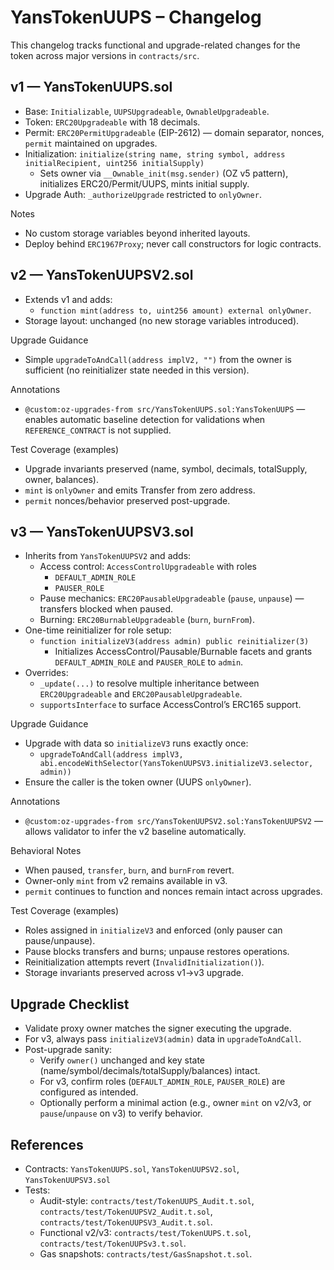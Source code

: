# YansTokenUUPS – Changelog

This changelog tracks functional and upgrade-related changes for the token across major versions in `contracts/src`.

## v1 — YansTokenUUPS.sol
- Base: `Initializable`, `UUPSUpgradeable`, `OwnableUpgradeable`.
- Token: `ERC20Upgradeable` with 18 decimals.
- Permit: `ERC20PermitUpgradeable` (EIP-2612) — domain separator, nonces, `permit` maintained on upgrades.
- Initialization: `initialize(string name, string symbol, address initialRecipient, uint256 initialSupply)`
  - Sets owner via `__Ownable_init(msg.sender)` (OZ v5 pattern), initializes ERC20/Permit/UUPS, mints initial supply.
- Upgrade Auth: `_authorizeUpgrade` restricted to `onlyOwner`.

Notes
- No custom storage variables beyond inherited layouts.
- Deploy behind `ERC1967Proxy`; never call constructors for logic contracts.

## v2 — YansTokenUUPSV2.sol
- Extends v1 and adds:
  - `function mint(address to, uint256 amount) external onlyOwner`.
- Storage layout: unchanged (no new storage variables introduced).

Upgrade Guidance
- Simple `upgradeToAndCall(address implV2, "")` from the owner is sufficient (no reinitializer state needed in this version).

Annotations
- `@custom:oz-upgrades-from src/YansTokenUUPS.sol:YansTokenUUPS` — enables automatic baseline detection for validations when `REFERENCE_CONTRACT` is not supplied.

Test Coverage (examples)
- Upgrade invariants preserved (name, symbol, decimals, totalSupply, owner, balances).
- `mint` is `onlyOwner` and emits Transfer from zero address.
- `permit` nonces/behavior preserved post-upgrade.

## v3 — YansTokenUUPSV3.sol
- Inherits from `YansTokenUUPSV2` and adds:
  - Access control: `AccessControlUpgradeable` with roles
    - `DEFAULT_ADMIN_ROLE`
    - `PAUSER_ROLE`
  - Pause mechanics: `ERC20PausableUpgradeable` (`pause`, `unpause`) — transfers blocked when paused.
  - Burning: `ERC20BurnableUpgradeable` (`burn`, `burnFrom`).
- One-time reinitializer for role setup:
  - `function initializeV3(address admin) public reinitializer(3)`
    - Initializes AccessControl/Pausable/Burnable facets and grants `DEFAULT_ADMIN_ROLE` and `PAUSER_ROLE` to `admin`.
- Overrides:
  - `_update(...)` to resolve multiple inheritance between `ERC20Upgradeable` and `ERC20PausableUpgradeable`.
  - `supportsInterface` to surface AccessControl’s ERC165 support.

Upgrade Guidance
- Upgrade with data so `initializeV3` runs exactly once:
  - `upgradeToAndCall(address implV3, abi.encodeWithSelector(YansTokenUUPSV3.initializeV3.selector, admin))`
- Ensure the caller is the token owner (UUPS `onlyOwner`).

Annotations
- `@custom:oz-upgrades-from src/YansTokenUUPSV2.sol:YansTokenUUPSV2` — allows validator to infer the v2 baseline automatically.

Behavioral Notes
- When paused, `transfer`, `burn`, and `burnFrom` revert.
- Owner-only `mint` from v2 remains available in v3.
- `permit` continues to function and nonces remain intact across upgrades.

Test Coverage (examples)
- Roles assigned in `initializeV3` and enforced (only pauser can pause/unpause).
- Pause blocks transfers and burns; unpause restores operations.
- Reinitialization attempts revert (`InvalidInitialization()`).
- Storage invariants preserved across v1→v3 upgrade.

## Upgrade Checklist
- Validate proxy owner matches the signer executing the upgrade.
- For v3, always pass `initializeV3(admin)` data in `upgradeToAndCall`.
- Post-upgrade sanity:
  - Verify `owner()` unchanged and key state (name/symbol/decimals/totalSupply/balances) intact.
  - For v3, confirm roles (`DEFAULT_ADMIN_ROLE`, `PAUSER_ROLE`) are configured as intended.
  - Optionally perform a minimal action (e.g., owner `mint` on v2/v3, or `pause`/`unpause` on v3) to verify behavior.

## References
- Contracts: `YansTokenUUPS.sol`, `YansTokenUUPSV2.sol`, `YansTokenUUPSV3.sol`
- Tests:
  - Audit-style: `contracts/test/TokenUUPS_Audit.t.sol`, `contracts/test/TokenUUPSV2_Audit.t.sol`, `contracts/test/TokenUUPSV3_Audit.t.sol`.
  - Functional v2/v3: `contracts/test/TokenUUPS.t.sol`, `contracts/test/TokenUUPSv3.t.sol`.
  - Gas snapshots: `contracts/test/GasSnapshot.t.sol`.
